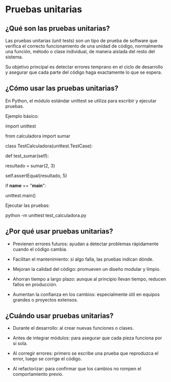 # Pruebas unitarias

## ¿Qué son las pruebas unitarias?

Las pruebas unitarias (unit tests) son un tipo de prueba de software que verifica el correcto funcionamiento de una unidad de código, normalmente una función, método o clase individual, de manera aislada del resto del sistema.

Su objetivo principal es detectar errores temprano en el ciclo de desarrollo y asegurar que cada parte del código haga exactamente lo que se espera.

## ¿Cómo usar las pruebas unitarias?

En Python, el módulo estándar unittest se utiliza para escribir y ejecutar pruebas.

Ejemplo básico:

import unittest

from calculadora import sumar

class TestCalculadora(unittest.TestCase):

 def test_sumar(self):
 
   resultado = sumar(2, 3)
        
   self.assertEqual(resultado, 5)

if __name__ == "__main__":

  unittest.main()

Ejecutar las pruebas:

python -m unittest test_calculadora.py

## ¿Por qué usar pruebas unitarias?

- Previenen errores futuros: ayudan a detectar problemas rápidamente cuando el código cambia.

- Facilitan el mantenimiento: si algo falla, las pruebas indican dónde.

- Mejoran la calidad del código: promueven un diseño modular y limpio.

- Ahorran tiempo a largo plazo: aunque al principio llevan tiempo, reducen fallos en producción.

- Aumentan la confianza en los cambios: especialmente útil en equipos grandes o proyectos extensos.

## ¿Cuándo usar pruebas unitarias?

- Durante el desarrollo: al crear nuevas funciones o clases.

- Antes de integrar módulos: para asegurar que cada pieza funciona por sí sola.

- Al corregir errores: primero se escribe una prueba que reproduzca el error, luego se corrige el código.

- Al refactorizar: para confirmar que los cambios no rompen el comportamiento previo.





